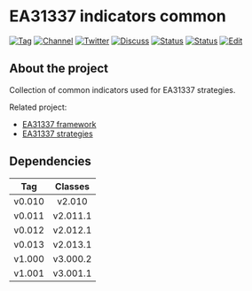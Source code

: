 # EA31337 indicators common

[![Tag][gh-tag-image]][gh-tag-link]
[![Channel][tg-channel-image]][tg-channel-link]
[![Twitter][twitter-image]][twitter-link]
[![Discuss][gh-discuss-badge]][gh-discuss-link]
[![Status][gha-image-check-master]][gha-link-check-master]
[![Status][gha-image-compile-master]][gha-link-compile-master]
[![Edit][gh-edit-badge]][gh-edit-link]

## About the project

Collection of common indicators used for EA31337 strategies.

Related project:

- [EA31337 framework][gh-repo-classes]
- [EA31337 strategies][gh-repo-strats]

## Dependencies

| Tag      | Classes    |
|:--------:|:----------:|
| v0.010   | v2.010     |
| v0.011   | v2.011.1   |
| v0.012   | v2.012.1   |
| v0.013   | v2.013.1   |
| v1.000   | v3.000.2   |
| v1.001   | v3.001.1   |

<!-- Named links -->

[gh-discuss-badge]: https://img.shields.io/badge/Discussions-Q&A-blue.svg?logo=github
[gh-discuss-link]: https://github.com/EA31337/EA31337-indicators-common/discussions

[gh-edit-badge]: https://img.shields.io/badge/GitHub-edit-purple.svg?logo=github
[gh-edit-link]: https://github.dev/EA31337/EA31337-indicators-common

[gh-tag-image]: https://img.shields.io/github/tag/EA31337/EA31337-indicators-common.svg?logo=github
[gh-tag-link]: https://github.com/EA31337/EA31337-indicators-common/tags

[gha-link-check-master]: https://github.com/EA31337/EA31337-indicators-common/actions?query=workflow:Check+branch%3Amaster
[gha-image-check-master]: https://github.com/EA31337/EA31337-indicators-common/workflows/Check/badge.svg?branch=master
[gha-link-compile-master]: https://github.com/EA31337/EA31337-indicators-common/actions?query=workflow:Compile+branch%3Amaster
[gha-image-compile-master]: https://github.com/EA31337/EA31337-indicators-common/workflows/Compile/badge.svg?branch=master

[gh-repo-classes]: https://github.com/EA31337/EA31337-classes
[gh-repo-strats]: https://github.com/EA31337/EA31337-strategies

[tg-channel-image]: https://img.shields.io/badge/Telegram-join-0088CC.svg?logo=telegram
[tg-channel-link]: https://t.me/EA31337

[twitter-image]: https://img.shields.io/badge/EA31337-Follow-1DA1F2.svg?logo=Twitter
[twitter-link]: https://twitter.com/EA31337
